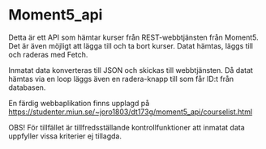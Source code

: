 # Moment5_api
Detta är ett API som hämtar kurser från REST-webbtjänsten från Moment5. Det är även möjligt att lägga till och ta bort kurser.
Datat hämtas, läggs till och raderas med Fetch.

Inmatat data konverteras till JSON och skickas till webbtjänsten. Då datat hämtas via en loop läggs även en radera-knapp
till som får ID:t från databasen.

En färdig webbaplikation finns upplagd på https://studenter.miun.se/~joro1803/dt173g/moment5_api/courselist.html

OBS! För tillfället är tillfredsställande kontrollfunktioner att inmatat data uppfyller vissa kriterier ej tillagda.
